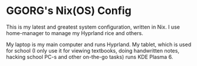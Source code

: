 # GGORG's Nix(OS) Config

This is my latest and greatest system configuration, written in Nix.
I use home-manager to manage my Hyprland rice and others.

My laptop is my main computer and runs Hyprland.
My tablet, which is used for school (I only use it for viewing textbooks, doing handwritten notes, hacking school PC-s and other on-the-go tasks) runs KDE Plasma 6.
